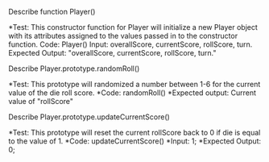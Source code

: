 Describe function Player()

*Test: This constructor function for Player will initialize a new Player object with its attributes assigned to the values passed in to the constructor function.
Code: Player()
Input: overallScore, currentScore, rollScore, turn.
Expected Output: "overallScore, currentScore, rollScore, turn."

Describe Player.prototype.randomRoll()

*Test: This prototype will randomized a number between 1-6 for the current value of the die roll score.
*Code: randomRoll()
*Expected output: Current value of "rollScore"

Describe Player.prototype.updateCurrentScore()

*Test: This prototype will reset the current rollScore back to 0 if die is equal to the value of 1.
*Code: updateCurrentScore()
*Input: 1;
*Expected Output: 0;
